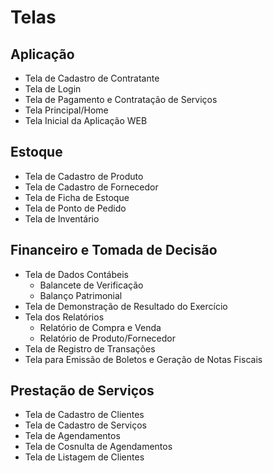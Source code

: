 # Telas
## Aplicação
  - Tela de Cadastro de Contratante
  - Tela de Login
  - Tela de Pagamento e Contratação de Serviços
  - Tela Principal/Home
  - Tela Inicial da Aplicação WEB
## Estoque
  - Tela de Cadastro de Produto
  - Tela de Cadastro de Fornecedor
  - Tela de Ficha de Estoque
  - Tela de Ponto de Pedido
  - Tela de Inventário
## Financeiro e Tomada de Decisão
  - Tela de Dados Contábeis
    - Balancete de Verificação
    - Balanço Patrimonial
  - Tela de Demonstração de Resultado do Exercício
  - Tela dos Relatórios
    - Relatório de Compra e Venda
    - Relatório de Produto/Fornecedor
  - Tela de Registro de Transações
  - Tela para Emissão de Boletos e Geração de Notas Fiscais
## Prestação de Serviços
  - Tela de Cadastro de Clientes
  - Tela de Cadastro de Serviços
  - Tela de Agendamentos
  - Tela de Cosnulta de Agendamentos
  - Tela de Listagem de Clientes
